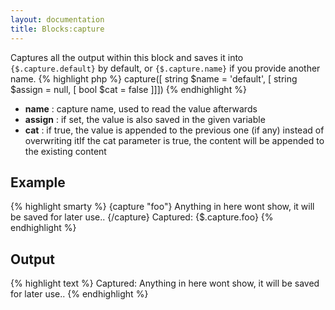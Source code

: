 ```yaml
---
layout: documentation
title: Blocks:capture
---
```


Captures all the output within this block and saves it into `{$.capture.default}` by default, or `{$.capture.name}` if you provide another name.
{% highlight php %}
capture([ string $name = 'default', [ string $assign = null, [ bool $cat = false ]]])
{% endhighlight %}
* **name** : capture name, used to read the value afterwards
* **assign** : if set, the value is also saved in the given variable
* **cat** : if true, the value is appended to the previous one (if any) instead of overwriting itIf the cat parameter is true, the content will be appended to the existing content

## Example
{% highlight smarty %}
{capture "foo"}
  Anything in here wont show, it will be saved for later use..
{/capture}
Captured: {$.capture.foo}
{% endhighlight %}

## Output 
{% highlight text %}
Captured: Anything in here wont show, it will be saved for later use..
{% endhighlight %}